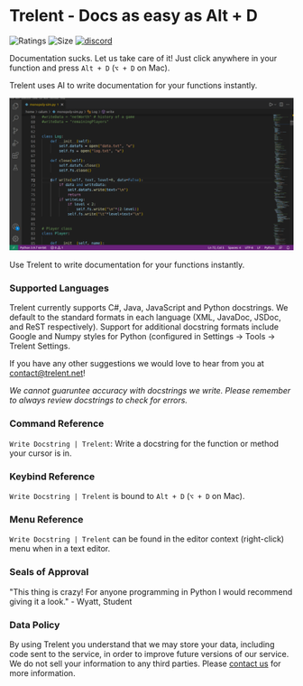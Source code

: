 # Trelent - Docs as easy as Alt + D
![Ratings](https://img.shields.io/visual-studio-marketplace/r/Trelent.trelent)
![Size](https://img.shields.io/github/languages/code-size/Trelent/Trelent-VSCode-Extension)
[![discord](https://img.shields.io/discord/832745466747420682?logo=Discord&logoColor=white)](https://discord.gg/3gWUdP8EeC)

Documentation sucks. Let us take care of it! Just click anywhere in your function and press `Alt + D` (`⌥ + D` on Mac).

Trelent uses AI to write documentation for your functions instantly.

![Trelent writing an example docstring](images/trelent-example.gif)

<!-- Plugin description -->
Use Trelent to write documentation for your functions instantly.

### Supported Languages
Trelent currently supports C#, Java, JavaScript and Python docstrings. We default to the standard formats in each language (XML, JavaDoc, JSDoc, and ReST respectively). Support for additional docstring formats include Google and Numpy styles for Python (configured in Settings -> Tools -> Trelent Settings.

If you have any other suggestions we would love to hear from you at [contact@trelent.net](mailto:contact@trelent.net)!

*We cannot guaruntee accuracy with docstrings we write. Please remember to always review docstrings to check for errors.*

### Command Reference
`Write Docstring | Trelent`: Write a docstring for the function or method your cursor is in.

### Keybind Reference
`Write Docstring | Trelent` is bound to `Alt + D` (`⌥ + D` on Mac).

### Menu Reference
`Write Docstring | Trelent` can be found in the editor context (right-click) menu when in a text editor.

### Seals of Approval
"This thing is crazy! For anyone programming in Python I would recommend giving it a look." - Wyatt, Student

### Data Policy
By using Trelent you understand that we may store your data, including code sent to the service, in order to improve future versions of our service. We do not sell your information to any third parties. Please [contact us](mailto:contact@trelent.net) for more information.

<!-- Plugin description end -->